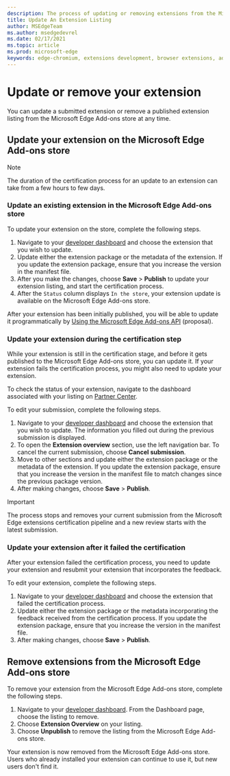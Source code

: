 ```yaml
---
description: The process of updating or removing extensions from the Microsoft Edge Add-ons store
title: Update An Extension Listing
author: MSEdgeTeam
ms.author: msedgedevrel
ms.date: 02/17/2021
ms.topic: article
ms.prod: microsoft-edge
keywords: edge-chromium, extensions development, browser extensions, add-ons, partner center, developer
---
```

# Update or remove your extension  

You can update a submitted extension or remove a published extension listing from the Microsoft Edge Add-ons store at any time.  


## Update your extension on the Microsoft Edge Add-ons store  

> [!NOTE]
> The duration of the certification process for an update to an extension can take from a few hours to few days.  

### Update an existing extension in the Microsoft Edge Add-ons store  

To update your extension on the store, complete the following steps.  

1.  Navigate to your [developer dashboard][MicrosoftPartnerCenter] and choose the extension that you wish to update.  
1.  Update either the extension package or the metadata of the extension.  If you update the extension package, ensure that you increase the version in the manifest file.  
1.  After you make the changes, choose **Save** > **Publish** to update your extension listing, and start the certification process.  
1.  After the `Status` column displays `In the store`, your extension update is available on the Microsoft Edge Add-ons store.  

After your extension has been initially published, you will be able to update it programmatically by [Using the Microsoft Edge Add-ons API][UsingAddonsAPI] (proposal).

### Update your extension during the certification step  

While your extension is still in the certification stage, and before it gets published to the Microsoft Edge Add-ons store, you can update it. If your extension fails the certification process, you might also need to update your extension.    

To check the status of your extension, navigate to the dashboard associated with your listing on [Partner Center][MicrosoftPartnerCenter].  

To edit your submission, complete the following steps.  

1.  Navigate to your [developer dashboard][MicrosoftPartnerCenter] and choose the extension that you wish to update.  The information you filled out during the previous submission is displayed.  
1.  To open the **Extension overview** section, use the left navigation bar.  To cancel the current submission, choose **Cancel submission**.  
1.  Move to other sections and update either the extension package or the metadata of the extension.  If you update the extension package, ensure that you increase the version in the manifest file to match changes since the previous package version.  
1.  After making changes, choose **Save** > **Publish**.  
    
> [!IMPORTANT]
> The process stops and removes your current submission from the Microsoft Edge extensions certification pipeline and a new review starts with the latest submission.  

### Update your extension after it failed the certification  

After your extension failed the certification process, you need to update your extension and resubmit your extension that incorporates the feedback.  

To edit your extension, complete the following steps.  

1.  Navigate to your [developer dashboard][MicrosoftPartnerCenter] and choose the extension that failed the certification process.  
1.  Update either the extension package or the metadata incorporating the feedback received from the certification process.  If you update the extension package, ensure that you increase the version in the manifest file.  
1.  After making changes, choose **Save** > **Publish**.  
    
## Remove extensions from the Microsoft Edge Add-ons store  

To remove your extension from the Microsoft Edge Add-ons store, complete the following steps.  

1.  Navigate to your [developer dashboard][MicrosoftPartnerCenter].  From the Dashboard page, choose the listing to remove.  
1.  Choose **Extension Overview** on your listing.  
1.  Choose **Unpublish** to remove the listing from the Microsoft Edge Add-ons store.  
    
Your extension is now removed from the Microsoft Edge Add-ons store.  Users who already installed your extension can continue to use it, but new users don't find it.  

<!-- links -->
[UsingAddonsAPI]: using-addons-api.md "Using the Microsoft Edge Add-ons API | Microsoft Docs"
<!-- external links -->
[MicrosoftPartnerCenter]: https://partner.microsoft.com/dashboard/microsoftedge/public/login?ref=dd "Partner Center"  
